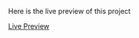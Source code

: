 Here is the live preview of this project

[Live Preview](https://utkarsh-tribute-anand.netlify.app)
